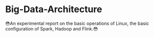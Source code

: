 # Big-Data-Architecture
:flushed:An experimental report on the basic operations of Linux, the basic configuration of Spark, Hadoop and Flink.:flushed:
